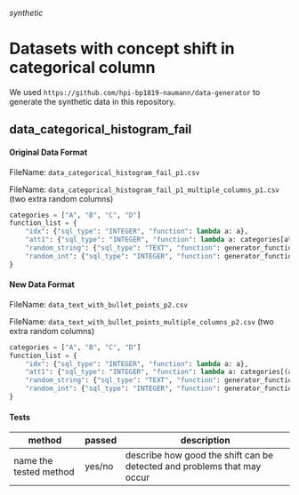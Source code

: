 _synthetic_
# Datasets with concept shift in categorical column

We used `https://github.com/hpi-bp1819-naumann/data-generator` to generate the synthetic data in this repository.

## data_categorical_histogram_fail
#### Original Data Format
FileName: `data_categorical_histogram_fail_p1.csv`

FileName: `data_categorical_histogram_fail_p1_multiple_columns_p1.csv` (two extra random columns)
```python
categories = ["A", "B", "C", "D"]
function_list = {
    "idx": {"sql_type": "INTEGER", "function": lambda a: a},
    "att1": {"sql_type": "INTEGER", "function": lambda a: categories[a%4]},
    "random_string": {"sql_type": "TEXT", "function": generator_functions.random_string}, # random columns just in extended dataset
    "random_int": {"sql_type": "INTEGER", "function": generator_functions.random_int} # random columns just in extended dataset
}
```
#### New Data Format
FileName: `data_text_with_bullet_points_p2.csv`

FileName: `data_text_with_bullet_points_multiple_columns_p2.csv` (two extra random columns)
```python
categories = ["A", "B", "C", "D"]
function_list = {
    "idx": {"sql_type": "INTEGER", "function": lambda a: a},
    "att1": {"sql_type": "INTEGER", "function": lambda a: categories[(a+1)%4]},
    "random_string": {"sql_type": "TEXT", "function": generator_functions.random_string}, # random columns just in extended dataset
    "random_int": {"sql_type": "INTEGER", "function": generator_functions.random_int} # random columns just in extended dataset
}
```
#### Tests
| method	| passed | description |
| ------------- | -------- | ----------- |
| name the tested method | yes/no | describe how good the shift can be detected and problems that may occur |

